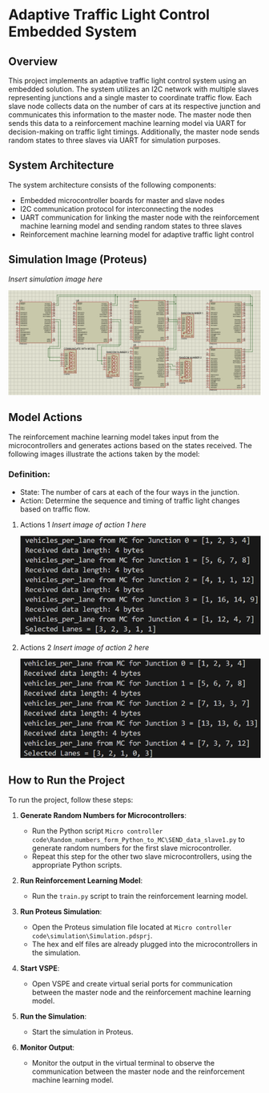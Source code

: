 # Adaptive Traffic Light Control Embedded System

## Overview
This project implements an adaptive traffic light control system using an embedded solution. The system utilizes an I2C network with multiple slaves representing junctions and a single master to coordinate traffic flow. Each slave node collects data on the number of cars at its respective junction and communicates this information to the master node. The master node then sends this data to a reinforcement machine learning model via UART for decision-making on traffic light timings. Additionally, the master node sends random states to three slaves via UART for simulation purposes.

## System Architecture
The system architecture consists of the following components:
- Embedded microcontroller boards for master and slave nodes
- I2C communication protocol for interconnecting the nodes
- UART communication for linking the master node with the reinforcement machine learning model and sending random states to three slaves
- Reinforcement machine learning model for adaptive traffic light control

## Simulation Image (Proteus)
*Insert simulation image here*

![Proteus Simulation](images\Untitled.png)

## Model Actions
The reinforcement machine learning model takes input from the microcontrollers and generates actions based on the states received. The following images illustrate the actions taken by the model:

### Definition:
   - State: The number of cars at each of the four ways in the junction.
   - Action: Determine the sequence and timing of traffic light changes based on traffic flow.


1. Actions 1
   *Insert image of action 1 here*

   ![Actions 1](images\Actions1.png)


2. Actions 2
   *Insert image of action 2 here*

   ![Actions 2](images\Actions2.png)

   
## How to Run the Project
To run the project, follow these steps:

1. **Generate Random Numbers for Microcontrollers**:
   - Run the Python script `Micro controller code\Random_numbers_form_Python_to_MC\SEND_data_slave1.py` to generate random numbers for the first slave microcontroller.
   - Repeat this step for the other two slave microcontrollers, using the appropriate Python scripts.

2. **Run Reinforcement Learning Model**:
   - Run the `train.py` script to train the reinforcement learning model.

3. **Run Proteus Simulation**:
   - Open the Proteus simulation file located at `Micro controller code\simulation\Simulation.pdsprj`.
   - The hex and elf files are already plugged into the microcontrollers in the simulation.

4. **Start VSPE**:
   - Open VSPE and create virtual serial ports for communication between the master node and the reinforcement machine learning model.

5. **Run the Simulation**:
   - Start the simulation in Proteus.

6. **Monitor Output**:
   - Monitor the output in the virtual terminal to observe the communication between the master node and the reinforcement machine learning model.
